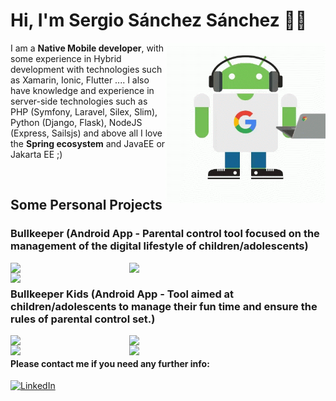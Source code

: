 # Hi, I'm Sergio Sánchez Sánchez 👋🏽

<img width=256 align="right" src="https://raw.githubusercontent.com/sergio11/sergio11/master/images/android_developer.gif" />

I am a **Native Mobile developer**, with some experience in Hybrid development with technologies such as Xamarin, Ionic, Flutter .... I also have knowledge and experience in server-side technologies such as PHP (Symfony, Laravel, Silex, Slim), Python (Django, Flask), NodeJS (Express, Sailsjs) and above all I love the **Spring ecosystem** and JavaEE or Jakarta EE ;)

</br>

## Some Personal Projects 

<h3>Bullkeeper (Android App - Parental control tool focused on the management of the digital lifestyle of children/adolescents)</h3>

<img width=190 align="left" src="https://raw.githubusercontent.com/sergio11/sergio11/master/images/bullkeeper_image_one.png" />

<img width=190 align="left" src="https://raw.githubusercontent.com/sergio11/sergio11/master/images/bullkeeper_image_two.png" />

<img width=190 align="left" src="https://raw.githubusercontent.com/sergio11/sergio11/master/images/bullkeeper_image_tree.png" />

</br>

<h3> Bullkeeper Kids (Android App - Tool aimed at children/adolescents to manage their fun time and ensure the rules of parental control set.)</h3>

<img width=190 align="left" src="https://raw.githubusercontent.com/sergio11/sergio11/master/images/bullkeeper_kids_one.png" />

<img width=190 align="left" src="https://raw.githubusercontent.com/sergio11/sergio11/master/images/bullkeeper_kids_two.png" />

<img width=190 align="left" src="https://raw.githubusercontent.com/sergio11/sergio11/master/images/bullkeeper_kids_tree.png" />

<img width=190 align="left" src="https://raw.githubusercontent.com/sergio11/sergio11/master/images/bullkeeper_kids_four.png" />

</br>

#### Please contact me if you need any further info:

<a target="_blank" href="https://www.linkedin.com/in/sergio-s%C3%A1nchez-s%C3%A1nchez-662535b5/"><img src="https://img.shields.io/badge/LinkedIn-%230077B5.svg?&style=for-the-badge&logo=linkedin&logoColor=white" alt="LinkedIn"></a>
